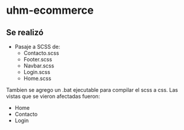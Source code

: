 # uhm-ecommerce



## Se realizó
- Pasaje a SCSS de:
  - Contacto.scss
  - Footer.scss
  - Navbar.scss
  - Login.scss
  - Home.scss

Tambien se agrego un .bat ejecutable para compilar el scss a css.
Las vistas que se vieron afectadas fueron:
  - Home
  - Contacto
  - Login